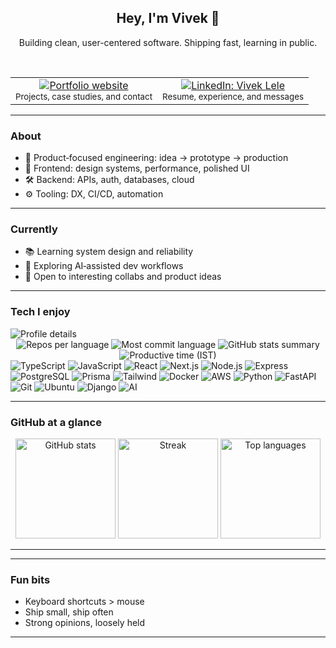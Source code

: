 <div align="center">

## Hey, I'm Vivek 👋

Building clean, user-centered software. Shipping fast, learning in public.

<br />

<table>
  <tr>
    <td align="center">
      <a href="https://viveklele.online/" target="_blank" title="Visit my portfolio">
        <img src="https://img.shields.io/badge/Portfolio-viveklele.online-0A0A0A?style=for-the-badge&logo=vercel&logoColor=white" alt="Portfolio website" />
      </a>
      <br/>
      <sub>Projects, case studies, and contact</sub>
    </td>
    <td align="center">
      <a href="https://www.linkedin.com/in/vivek-lele/" target="_blank" title="Connect on LinkedIn">
        <img src="https://img.shields.io/badge/LinkedIn-Vivek%20Lele-0A66C2?style=for-the-badge&logo=linkedin&logoColor=white" alt="LinkedIn: Vivek Lele" />
      </a>
      <br/>
      <sub>Resume, experience, and messages</sub>
    </td>
    <!-- <td align="center">
      <a href="https://x.com/your-handle" target="_blank" title="Follow on X (Twitter)">
        <img src="https://img.shields.io/badge/X-%40your_handle-000000?style=for-the-badge&logo=x&logoColor=white" alt="X / Twitter handle" />
      </a>
      <br/>
      <sub>Short updates and thoughts</sub>
    </td> -->
  </tr>
</table>

</div>

---

### About

- 🧭 Product‑focused engineering: idea → prototype → production
- 🎨 Frontend: design systems, performance, polished UI
- 🛠️ Backend: APIs, auth, databases, cloud
- ⚙️ Tooling: DX, CI/CD, automation

---

### Currently

- 📚 Learning system design and reliability
- 🧠 Exploring AI‑assisted dev workflows
- 🤝 Open to interesting collabs and product ideas

---

### Tech I enjoy

<div align="left">
<img src="https://github-profile-summary-cards.vercel.app/api/cards/profile-details?username=viveklele&theme=tokyo_night" alt="Profile details" />

<div align="center">
  <img src="https://github-profile-summary-cards.vercel.app/api/cards/repos-per-language?username=viveklele&theme=tokyo_night" alt="Repos per language" />
  <img src="https://github-profile-summary-cards.vercel.app/api/cards/most-commit-language?username=viveklele&theme=tokyo_night" alt="Most commit language" />
  <img src="https://github-profile-summary-cards.vercel.app/api/cards/stats?username=viveklele&theme=tokyo_night" alt="GitHub stats summary" />
  <img src="https://github-profile-summary-cards.vercel.app/api/cards/productive-time?username=viveklele&theme=tokyo_night&utcOffset=5.5" alt="Productive time (IST)" />
</div>
<!-- Replace/add as you like -->

<img src="https://img.shields.io/badge/TypeScript-3178C6?style=for-the-badge&logo=typescript&logoColor=white" alt="TypeScript" />
<img src="https://img.shields.io/badge/JavaScript-F7DF1E?style=for-the-badge&logo=javascript&logoColor=black" alt="JavaScript" />
<img src="https://img.shields.io/badge/React-20232A?style=for-the-badge&logo=react&logoColor=61DAFB" alt="React" />
<img src="https://img.shields.io/badge/Next.js-000000?style=for-the-badge&logo=nextdotjs&logoColor=white" alt="Next.js" />
<img src="https://img.shields.io/badge/Node.js-339933?style=for-the-badge&logo=nodedotjs&logoColor=white" alt="Node.js" />
<img src="https://img.shields.io/badge/Express-000000?style=for-the-badge&logo=express&logoColor=white" alt="Express" />
<img src="https://img.shields.io/badge/PostgreSQL-316192?style=for-the-badge&logo=postgresql&logoColor=white" alt="PostgreSQL" />
<img src="https://img.shields.io/badge/Prisma-2D3748?style=for-the-badge&logo=prisma&logoColor=white" alt="Prisma" />
<img src="https://img.shields.io/badge/Tailwind_CSS-38B2AC?style=for-the-badge&logo=tailwind-css&logoColor=white" alt="Tailwind" />
<img src="https://img.shields.io/badge/Docker-2496ED?style=for-the-badge&logo=docker&logoColor=white" alt="Docker" />
<img src="https://img.shields.io/badge/AWS-232F3E?style=for-the-badge&logo=amazon-aws&logoColor=FF9900" alt="AWS" />
<img src="https://img.shields.io/badge/Python-3776AB?style=for-the-badge&logo=python&logoColor=white" alt="Python" />
<img src="https://img.shields.io/badge/FastAPI-009688?style=for-the-badge&logo=fastapi&logoColor=white" alt="FastAPI" />
<img src="https://img.shields.io/badge/Git-F05032?style=for-the-badge&logo=git&logoColor=white" alt="Git" />
<img src="https://img.shields.io/badge/Ubuntu-E95420?style=for-the-badge&logo=ubuntu&logoColor=white" alt="Ubuntu" />
<img src="https://img.shields.io/badge/Django-092E20?style=for-the-badge&logo=django&logoColor=white" alt="Django" />
<img src="https://img.shields.io/badge/AI-6E56CF?style=for-the-badge&logoColor=white" alt="AI" />

</div>

---

### GitHub at a glance

<div align="center">

<!-- Stats cards are generated by public services. Feel free to adjust themes. -->

<img src="https://github-readme-stats.vercel.app/api?username=viveklele&show_icons=true&theme=tokyonight&hide_border=true" alt="GitHub stats" height="160" />
<img src="https://streak-stats.demolab.com?user=viveklele&theme=tokyonight&hide_border=true" alt="Streak" height="160" />
<img src="https://github-readme-stats.vercel.app/api/top-langs/?username=viveklele&layout=compact&theme=tokyonight&hide_border=true" alt="Top languages" height="160" />

</div>

<div align="left">

</div>

---

---
### Fun bits

- Keyboard shortcuts > mouse
- Ship small, ship often
- Strong opinions, loosely held

---

